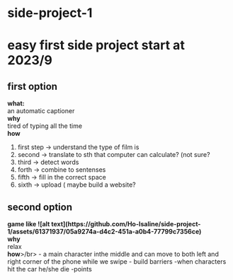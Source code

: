 # side-project-1
<h1>easy first side project start at 2023/9</h1>
  <h2>first option</h2>
  <b>what:</b></br>
  an automatic captioner</br>
  <b>why</b></br>
  tired of typing all the time</br>
  <b>how</b></br>
  <ol>
    <li>first step -> understand the type of film is </li>
    <li>second -> translate to sth that computer can calculate? (not sure?</li>
    <li>third -> detect words</li>
    <li>forth -> combine to sentenses</li>
    <li>fifth -> fill in the correct space</li>
    <li>sixth -> upload ( maybe build a website?</li>
  </ol>
<h2>second option</h2>
<b>game like 
![alt text](https://github.com/Ho-Isaline/side-project-1/assets/61371937/05a9274a-d4c2-451a-a0b4-77799c7356ce)
</b></br>
<b>why</b></br>
relax</br>
<b>how</b>>/br>
- a main character inthe middle and can move to both left and right corner of the phone while we swipe
- build barriers
-when characters hit the car he/she die
-points  
</p>

